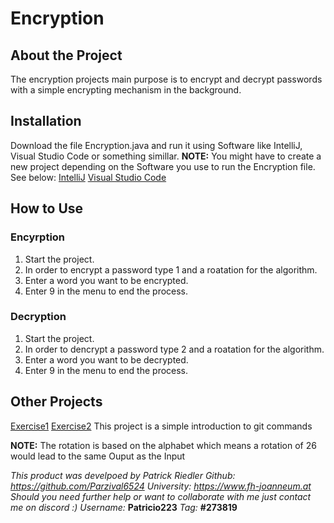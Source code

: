 # Encryption
## About the Project

The encryption projects main purpose is to encrypt and decrypt 
passwords with a simple encrypting mechanism in the background.

## Installation

Download the file Encryption.java and run it using Software like IntelliJ, Visual Studio Code or something simillar. 
**NOTE:** You might have to create a new project depending on the Software you use to run the Encryption file. 
See below: 
[IntelliJ](https://www.jetbrains.com/help/idea/new-project-wizard.html) 
[Visual Studio Code](https://learn.microsoft.com/en-us/visualstudio/ide/create-new-project?view=vs-2022)

## How to Use

### Encyrption

1. Start the project.
2. In order to encrypt a password type 1 and a roatation for the algorithm.
3. Enter a word you want to be encrypted.
4. Enter 9 in the menu to end the process.

### Decryption

1. Start the project.
2. In order to dencrypt a password type 2 and a roatation for the algorithm.
3. Enter a word you want to be decrypted.
4. Enter 9 in the menu to end the process.

## Other Projects

[Exercise1](Uebung_2\exercise1.md)
[Exercise2](Uebung_2\exercise2.md)  This project is a simple introduction to git commands

**NOTE:** The rotation is based on the alphabet which means a rotation of 26 would lead to the same Ouput as the Input

*This product was develpoed by Patrick Riedler*
*Github: https://github.com/Parzival6524*
*University: https://www.fh-joanneum.at*
*Should you need further help or want to collaborate with me just contact me on discord :)*
*Username:* **Patricio223**
*Tag:* **#273819**